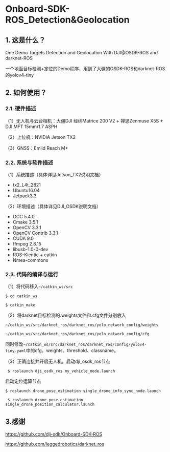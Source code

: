 # Onboard-SDK-ROS_Detection&Geolocation
## 1. 这是什么？ 

One Demo Targets Detection and Geolocation With DJI@OSDK-ROS and darknet-ROS 

一个地面目标检测+定位的Demo程序，用到了大疆的OSDK-ROS和darknet-ROS的yolov4-tiny 

## 2. 如何使用？ 

### 2.1. 硬件描述 

（1）无人机与云台相机：大疆DJI 经纬Matrice 200 V2 + 禅思Zenmuse X5S + DJI MFT 15mm/1.7 ASPH 

（2）上位机：NVIDIA Jetson TX2 

（3）GNSS：Emlid Reach M+ 

### 2.2. 系统与软件描述 

（1）系统描述（具体详见Jetson_TX2说明文档） 
- tx2_L4t_2821 
- Ubuntu16.04 
- Jetpack3.3 

（2）环境描述（具体详见DJI_OSDK说明文档） 
- GCC 5.4.0 
- Cmake 3.5.1 
- OpenCV 3.3.1 
- OpenCV Contrib 3.3.1 
- CUDA 9.0 
- ffmpeg  2.8.15 
- libusb-1.0-0-dev 
- ROS-Kientic + catkin 
- Nmea-commons 

### 2.3. 代码的编译与运行 
（1）将代码移入`~/catkin_ws/src `

 ` $ cd catkin_ws `
 
  `$ catkin_make` 
  
（2）将darknet目标检测的.weights文件和.cfg文件分别放入

  `~/catkin_ws/src/darknet_ros/darknet_ros/yolo_network_config/weights`
  
  `~/catkin_ws/src/darknet_ros/darknet_ros/yolo_network_config/cfg `
  
同时修改`~/catkin_ws/src/darknet_ros/darknet_ros/config/yolov4-tiny.yaml`中的cfg、weights、threshold、classname。 

（3）正确连接并开启无人机，启动dji_osdk_ros节点 

`  $ roslaunch dji_osdk_ros my_vehicle_node.launch `

启动定位运算节点 

  `$ roslaunch drone_pose_estimation single_drone_info_sync_node.launch `
  
`  $ roslaunch drone_pose_estimation single_drone_position_calculator.launch `

## 3.感谢 

https://github.com/dji-sdk/Onboard-SDK-ROS 

https://github.com/leggedrobotics/darknet_ros 
